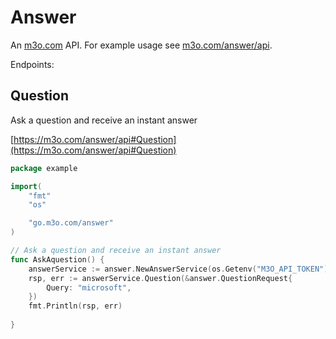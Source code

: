 # Answer

An [m3o.com](https://m3o.com) API. For example usage see [m3o.com/answer/api](https://m3o.com/answer/api).

Endpoints:

## Question

Ask a question and receive an instant answer


[https://m3o.com/answer/api#Question](https://m3o.com/answer/api#Question)

```go
package example

import(
	"fmt"
	"os"

	"go.m3o.com/answer"
)

// Ask a question and receive an instant answer
func AskAquestion() {
	answerService := answer.NewAnswerService(os.Getenv("M3O_API_TOKEN"))
	rsp, err := answerService.Question(&answer.QuestionRequest{
		Query: "microsoft",
	})
	fmt.Println(rsp, err)
	
}
```
